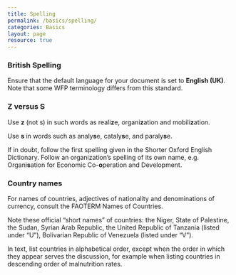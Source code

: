 ```yaml
---
title: Spelling
permalink: /basics/spelling/
categories: Basics
layout: page
resource: true
---
```


### British Spelling

Ensure that the default language for your document is set to **English (UK)**. Note that some WFP terminology differs from this standard.

### Z versus S

Use **z** (not s) in such words as reali**z**e, organi**z**ation and mobili**z**ation.

Use **s** in words such as analy**s**e, cataly**s**e, and paraly**s**e.

If in doubt, follow the first spelling given in the Shorter Oxford English Dictionary. Follow an organization’s spelling of its own name, e.g. Organi**s**ation for Economic Co-**o**peration and Development.

### Country names

For names of countries, adjectives of nationality and denominations of currency, consult the FAOTERM Names of Countries.

Note these official “short names” of countries: the Niger, State of Palestine, the Sudan, Syrian Arab Republic, the United Republic of Tanzania (listed under “U”), Bolivarian Republic of Venezuela (listed under “V”).

In text, list countries in alphabetical order, except when the order in which they appear serves the discussion, for example when listing countries in descending order of malnutrition rates.


